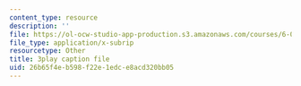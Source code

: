 ```yaml
---
content_type: resource
description: ''
file: https://ol-ocw-studio-app-production.s3.amazonaws.com/courses/6-042j-mathematics-for-computer-science-fall-2010/26b65f4eb598f22e1edce8acd320bb05_5RSMLgy06Ew.srt
file_type: application/x-subrip
resourcetype: Other
title: 3play caption file
uid: 26b65f4e-b598-f22e-1edc-e8acd320bb05
---
```

